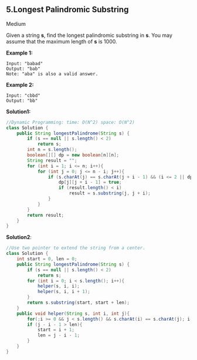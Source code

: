 ## 5.Longest Palindromic Substring

Medium

Given a string **s**, find the longest palindromic substring in **s**. You may assume that the maximum length of **s** is 1000.

**Example 1:**

```
Input: "babad"
Output: "bab"
Note: "aba" is also a valid answer.
```

**Example 2:**

```
Input: "cbbd"
Output: "bb"
```

**Solution1:**

```java
//Dynamic Programming: time: O(N^2) space: O(N^2)
class Solution {
    public String longestPalindrome(String s) {
        if (s == null || s.length() < 2)
            return s;
        int n = s.length();
        boolean[][] dp = new boolean[n][n];
        String result = "";
        for (int i = 1; i <= n; i++){
            for (int j = 0; j <= n - i; j++){
                if (s.charAt(j) == s.charAt(j + i - 1) && (i <= 2 || dp[j + 1][j + i - 2])){
                    dp[j][j + i - 1] = true;
                    if (result.length() < i)
                        result = s.substring(j, j + i);
                }
            }
        }
        return result;
    }
}
```

**Solution2**:

```java
//Use two pointer to extend the string from a center.
class Solution {
    int start = 0, len = 0;
    public String longestPalindrome(String s) {
        if (s == null || s.length() < 2)
            return s;
        for (int i = 0; i < s.length(); i++){
            helper(s, i, i);
            helper(s, i, i + 1);
        }    
        return s.substring(start, start + len);
    }
    public void helper(String s, int i, int j){
        for(;i >= 0 && j < s.length() && s.charAt(i) == s.charAt(j); i--, j++);
        if (j - i - 1 > len){
            start = i + 1;
            len = j - i - 1;
        }
    }
}
```

